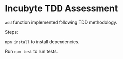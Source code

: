 # Incubyte TDD Assessment

`add` function implemented following TDD methodology.

Steps:

`npm install` to install dependencies.

Run `npm test` to run tests.
